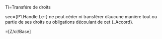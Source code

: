 Ti=Transfére de droits

sec={P1.Handle.Le-} ne peut céder ni transférer d’aucune manière tout ou partie de ses droits ou obligations découlant de cet {_Accord}.

=[Z/ol/Base]